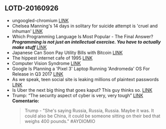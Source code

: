 ## LOTD-20160926

- ungoogled-chromium [LINK](https://github.com/Eloston/ungoogled-chromium)
- Chelsea Manning's 14 days in solitary for suicide attempt is 'cruel and inhuman' [LINK](https://www.amnesty.org.uk/press-releases/chelsea-mannings-14-days-solitary-suicide-attempt-cruel-and-inhuman)
- Which Programming Language Is Most Popular - The Final Answer? **_Programming is not just an intellectual exercise. You have to actually make stuff_** [LINK](https://developers.slashdot.org/story/16/09/26/0318227/which-programming-language-is-most-popular---the-final-answer)
- Japanese Can Soon Pay Utility Bills with Bitcoin [LINK](https://news.bitcoin.com/japanese-pay-utility-bills-bitcoin/)
- The hippest internet cafe of 1995 [LINK](http://kottke.org/16/09/the-hippest-internet-cafe-of-1995)
- Computer Vision Syndrome [LINK](https://laravel-news.com/2016/09/computer-vision-syndrome/)
- Google Is Planning a 'Pixel 3' Laptop Running 'Andromeda' OS For Release in Q3 2017 [LINK](https://hardware.slashdot.org/story/16/09/26/1434238/google-is-planning-a-pixel-3-laptop-running-andromeda-os-for-release-in-q3-2017)
- As we speak, teen social site is leaking millions of plaintext passwords [LINK](http://arstechnica.com/security/2016/09/social-hangout-site-for-teens-leaks-millions-of-plaintext-passwords/)
- Is Uber the next big thing that goes kaput? This guy thinks so. [LINK](https://www.washingtonpost.com/news/tripping/wp/2016/09/26/is-uber-the-next-big-thing-that-goes-kaput-this-guy-thinks-so/)
- Trump: “The security aspect of cyber is very, very tough” [LINK](http://arstechnica.com/tech-policy/2016/09/clinton-cyber-warfare-will-be-one-of-the-greatest-challenges/)
**Comentario:** 
    >Trump - "She's saying Russia, Russia, Russia. Maybe it was. It could also be China, it could be someone sitting on their bed that weighs 400 pounds." #AYDIOMIO
